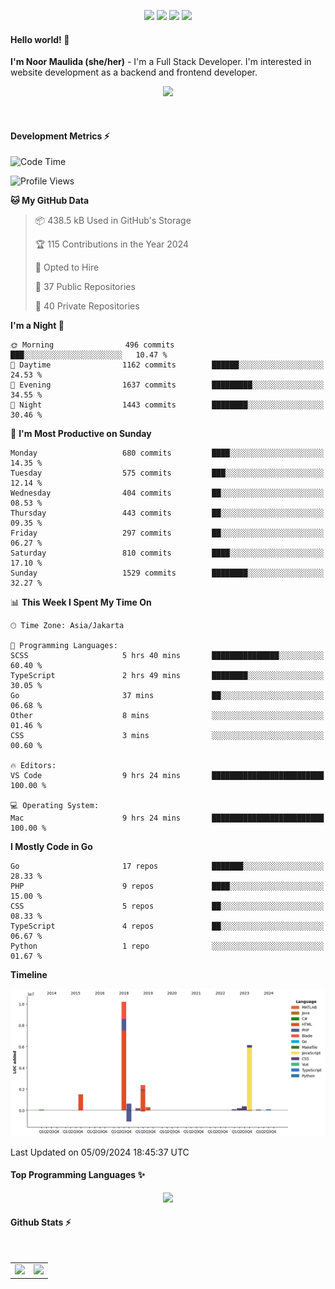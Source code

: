 <p align="center">
  <img src="https://dev.discordprofiles.me/badge/status/814439552055771206?simple=true">
  <img src="https://dev.discordprofiles.me/badge/playing/814439552055771206">
  <img src="https://dev.discordprofiles.me/badge/vscode/814439552055771206">
  <img src="https://dev.discordprofiles.me/badge/spotify/814439552055771206">
</p>

#### Hello world! 👋
**I'm Noor Maulida (she/her)** - I'm a Full Stack Developer. I'm interested in website development as a backend and frontend developer.

<p align="center">
  <img src="https://skillicons.dev/icons?i=go,php,laravel,nodejs,vue,express,ruby,python,mongodb,docker,aws,gcp" />
</p>
<br>

#### Development Metrics ⚡
<!--START_SECTION:waka-->
![Code Time](http://img.shields.io/badge/Code%20Time-522%20hrs%202%20mins-blue)

![Profile Views](http://img.shields.io/badge/Profile%20Views-2-blue)

**🐱 My GitHub Data** 

> 📦 438.5 kB Used in GitHub's Storage 
 > 
> 🏆 115 Contributions in the Year 2024
 > 
> 💼 Opted to Hire
 > 
> 📜 37 Public Repositories 
 > 
> 🔑 40 Private Repositories 
 > 
**I'm a Night 🦉** 

```text
🌞 Morning                496 commits         ███░░░░░░░░░░░░░░░░░░░░░░   10.47 % 
🌆 Daytime                1162 commits        ██████░░░░░░░░░░░░░░░░░░░   24.53 % 
🌃 Evening                1637 commits        █████████░░░░░░░░░░░░░░░░   34.55 % 
🌙 Night                  1443 commits        ████████░░░░░░░░░░░░░░░░░   30.46 % 
```
📅 **I'm Most Productive on Sunday** 

```text
Monday                   680 commits         ████░░░░░░░░░░░░░░░░░░░░░   14.35 % 
Tuesday                  575 commits         ███░░░░░░░░░░░░░░░░░░░░░░   12.14 % 
Wednesday                404 commits         ██░░░░░░░░░░░░░░░░░░░░░░░   08.53 % 
Thursday                 443 commits         ██░░░░░░░░░░░░░░░░░░░░░░░   09.35 % 
Friday                   297 commits         ██░░░░░░░░░░░░░░░░░░░░░░░   06.27 % 
Saturday                 810 commits         ████░░░░░░░░░░░░░░░░░░░░░   17.10 % 
Sunday                   1529 commits        ████████░░░░░░░░░░░░░░░░░   32.27 % 
```


📊 **This Week I Spent My Time On** 

```text
🕑︎ Time Zone: Asia/Jakarta

💬 Programming Languages: 
SCSS                     5 hrs 40 mins       ███████████████░░░░░░░░░░   60.40 % 
TypeScript               2 hrs 49 mins       ████████░░░░░░░░░░░░░░░░░   30.05 % 
Go                       37 mins             ██░░░░░░░░░░░░░░░░░░░░░░░   06.68 % 
Other                    8 mins              ░░░░░░░░░░░░░░░░░░░░░░░░░   01.46 % 
CSS                      3 mins              ░░░░░░░░░░░░░░░░░░░░░░░░░   00.60 % 

🔥 Editors: 
VS Code                  9 hrs 24 mins       █████████████████████████   100.00 % 

💻 Operating System: 
Mac                      9 hrs 24 mins       █████████████████████████   100.00 % 
```

**I Mostly Code in Go** 

```text
Go                       17 repos            ███████░░░░░░░░░░░░░░░░░░   28.33 % 
PHP                      9 repos             ████░░░░░░░░░░░░░░░░░░░░░   15.00 % 
CSS                      5 repos             ██░░░░░░░░░░░░░░░░░░░░░░░   08.33 % 
TypeScript               4 repos             ██░░░░░░░░░░░░░░░░░░░░░░░   06.67 % 
Python                   1 repo              ░░░░░░░░░░░░░░░░░░░░░░░░░   01.67 % 
```



**Timeline**

![Lines of Code chart](https://raw.githubusercontent.com/noormaulida/noormaulida/main/assets/bar_graph.png)


 Last Updated on 05/09/2024 18:45:37 UTC
<!--END_SECTION:waka-->

#### Top Programming Languages ✨
<p align="center">
  <img src="https://api.githubtrends.io/user/svg/noormaulida/langs?time_range=one_year&include_private=true&compact=true&theme=dark" />
</p>

#### Github Stats ⚡
<p align="center">
  <table>
    <tr>
      <td>
        <img src="https://github-readme-streak-stats.herokuapp.com?user=noormaulida&theme=react&hide_border=true&mode=weekly" height="180" />
      </td>
      <td>
        <img src="https://github-readme-stats.vercel.app/api?username=noormaulida&theme=react&count_private=true&hide_border=true&line_height=20" height="180"/>
      </td>
    </tr>
</p>
<br>

